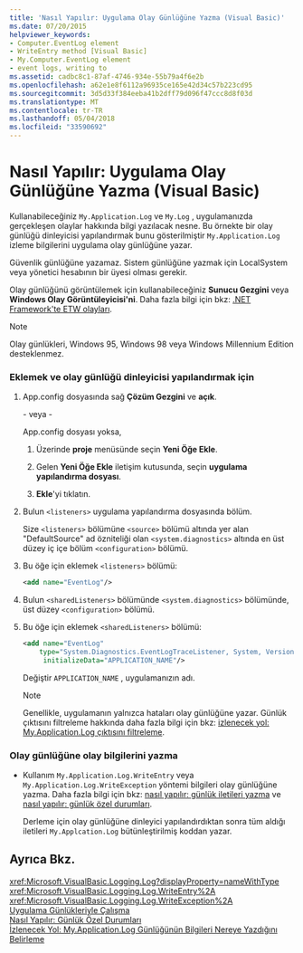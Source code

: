 ```yaml
---
title: 'Nasıl Yapılır: Uygulama Olay Günlüğüne Yazma (Visual Basic)'
ms.date: 07/20/2015
helpviewer_keywords:
- Computer.EventLog element
- WriteEntry method [Visual Basic]
- My.Computer.EventLog element
- event logs, writing to
ms.assetid: cadbc8c1-87af-4746-934e-55b79a4f6e2b
ms.openlocfilehash: a62e1e8f6112a96935ce165e42d34c57b223cd95
ms.sourcegitcommit: 3d5d33f384eeba41b2dff79d096f47ccc8d8f03d
ms.translationtype: MT
ms.contentlocale: tr-TR
ms.lasthandoff: 05/04/2018
ms.locfileid: "33590692"
---
```

# <a name="how-to-write-to-an-application-event-log-visual-basic"></a>Nasıl Yapılır: Uygulama Olay Günlüğüne Yazma (Visual Basic)
Kullanabileceğiniz `My.Application.Log` ve `My.Log` , uygulamanızda gerçekleşen olaylar hakkında bilgi yazılacak nesne. Bu örnekte bir olay günlüğü dinleyicisi yapılandırmak bunu gösterilmiştir `My.Application.Log` izleme bilgilerini uygulama olay günlüğüne yazar.  
  
 Güvenlik günlüğüne yazamaz. Sistem günlüğüne yazmak için LocalSystem veya yönetici hesabının bir üyesi olması gerekir.  
  
 Olay günlüğünü görüntülemek için kullanabileceğiniz **Sunucu Gezgini** veya **Windows Olay Görüntüleyicisi'ni**. Daha fazla bilgi için bkz: [.NET Framework'te ETW olayları](../../../../framework/performance/etw-events.md).  
  
> [!NOTE]
>  Olay günlükleri, Windows 95, Windows 98 veya Windows Millennium Edition desteklenmez.  
  
### <a name="to-add-and-configure-the-event-log-listener"></a>Eklemek ve olay günlüğü dinleyicisi yapılandırmak için  
  
1.  App.config dosyasında sağ **Çözüm Gezgini** ve **açık**.  
  
     \- veya -  
  
     App.config dosyası yoksa,  
  
    1.  Üzerinde **proje** menüsünde seçin **Yeni Öğe Ekle**.  
  
    2.  Gelen **Yeni Öğe Ekle** iletişim kutusunda, seçin **uygulama yapılandırma dosyası**.  
  
    3.  **Ekle**'yi tıklatın.  
  
2.  Bulun `<listeners>` uygulama yapılandırma dosyasında bölüm.  
  
     Size `<listeners>` bölümüne `<source>` bölümü altında yer alan "DefaultSource" ad özniteliği olan `<system.diagnostics>` altında en üst düzey iç içe bölüm `<configuration>` bölümü.  
  
3.  Bu öğe için eklemek `<listeners>` bölümü:  
  
    ```xml  
    <add name="EventLog"/>  
    ```  
  
4.  Bulun `<sharedListeners>` bölümünde `<system.diagnostics>` bölümünde, üst düzey `<configuration>` bölümü.  
  
5.  Bu öğe için eklemek `<sharedListeners>` bölümü:  
  
    ```xml  
    <add name="EventLog"  
        type="System.Diagnostics.EventLogTraceListener, System, Version=2.0.0.0, Culture=neutral, PublicKeyToken=b77a5c561934e089"  
         initializeData="APPLICATION_NAME"/>  
    ```  
  
     Değiştir `APPLICATION_NAME` , uygulamanızın adı.  
  
    > [!NOTE]
    >  Genellikle, uygulamanın yalnızca hataları olay günlüğüne yazar. Günlük çıktısını filtreleme hakkında daha fazla bilgi için bkz: [izlenecek yol: My.Application.Log çıktısını filtreleme](../../../../visual-basic/developing-apps/programming/log-info/walkthrough-filtering-my-application-log-output.md).  
  
### <a name="to-write-event-information-to-the-event-log"></a>Olay günlüğüne olay bilgilerini yazma  
  
-   Kullanım `My.Application.Log.WriteEntry` veya `My.Application.Log.WriteException` yöntemi bilgileri olay günlüğüne yazma. Daha fazla bilgi için bkz: [nasıl yapılır: günlük iletileri yazma](../../../../visual-basic/developing-apps/programming/log-info/how-to-write-log-messages.md) ve [nasıl yapılır: günlük özel durumları](../../../../visual-basic/developing-apps/programming/log-info/how-to-log-exceptions.md).  
  
     Derleme için olay günlüğüne dinleyici yapılandırdıktan sonra tüm aldığı iletileri `My.Applcation.Log` bütünleştirilmiş koddan yazar.  
  
## <a name="see-also"></a>Ayrıca Bkz.  
 <xref:Microsoft.VisualBasic.Logging.Log?displayProperty=nameWithType>  
 <xref:Microsoft.VisualBasic.Logging.Log.WriteEntry%2A>  
 <xref:Microsoft.VisualBasic.Logging.Log.WriteException%2A>  
 [Uygulama Günlükleriyle Çalışma](../../../../visual-basic/developing-apps/programming/log-info/working-with-application-logs.md)  
 [Nasıl Yapılır: Günlük Özel Durumları](../../../../visual-basic/developing-apps/programming/log-info/how-to-log-exceptions.md)  
 [İzlenecek Yol: My.Application.Log Günlüğünün Bilgileri Nereye Yazdığını Belirleme](../../../../visual-basic/developing-apps/programming/log-info/walkthrough-determining-where-my-application-log-writes-information.md)
